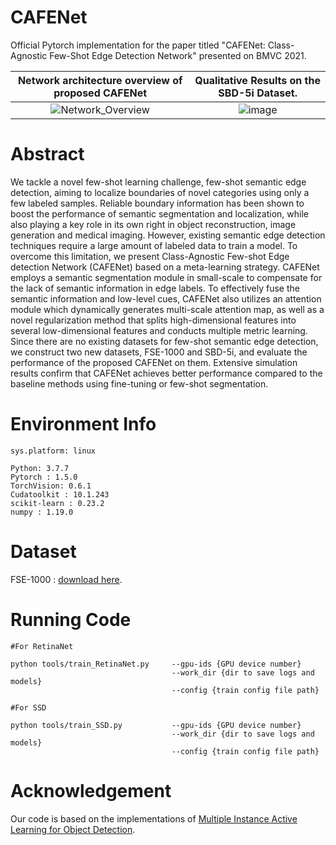 # CAFENet
Official Pytorch implementation for the paper titled "CAFENet: Class-Agnostic Few-Shot Edge Detection Network" presented on BMVC 2021.


Network architecture overview of proposed CAFENet             |  Qualitative Results on the SBD-5i Dataset.
:-------------------------:|:-------------------------:
![Network_Overview](https://user-images.githubusercontent.com/54431060/235067420-baa7b275-21ff-40b0-9a98-ff04a716f1f4.png)  | ![image](https://user-images.githubusercontent.com/54431060/235068437-a6b53f39-ed83-4e99-b00c-ad20c837e6ef.png)

# Abstract
We tackle a novel few-shot learning challenge, few-shot semantic edge detection, aiming to localize boundaries of novel categories using only a few labeled samples.
Reliable boundary information has been shown to boost the performance of semantic segmentation and localization, while also playing a key role in its own right in object reconstruction, image generation and medical imaging. However, existing semantic edge detection techniques require a large amount of labeled data to train a model. To overcome this limitation, we present Class-Agnostic Few-shot Edge detection Network (CAFENet) based on a meta-learning strategy. CAFENet employs a semantic segmentation module in small-scale to compensate for the lack of semantic information in edge labels. To effectively fuse the semantic information and low-level cues, CAFENet also utilizes an attention module which dynamically generates multi-scale attention map, as well as a novel regularization method that splits high-dimensional features into several low-dimensional features and conducts multiple metric learning. Since there are no existing datasets for few-shot semantic edge detection, we construct two new datasets, FSE-1000 and SBD-5i, and evaluate the performance of the proposed CAFENet on them. Extensive simulation results confirm that CAFENet achieves better performance compared to the baseline methods using fine-tuning or few-shot segmentation.


# Environment Info
```
sys.platform: linux

Python: 3.7.7
Pytorch : 1.5.0  
TorchVision: 0.6.1
Cudatoolkit : 10.1.243  
scikit-learn : 0.23.2
numpy : 1.19.0
```

# Dataset
FSE-1000 : [download here](https://drive.google.com/file/d/1YRZiJMCvGekrsEB_emVOy-hiX4yuHuZs/view?usp=sharing).

# Running Code
```
#For RetinaNet 

python tools/train_RetinaNet.py     --gpu-ids {GPU device number}
                                    --work_dir {dir to save logs and models}
                                    --config {train config file path}                             
                                    
#For SSD

python tools/train_SSD.py           --gpu-ids {GPU device number}
                                    --work_dir {dir to save logs and models}
                                    --config {train config file path}     
```

# Acknowledgement
Our code is based on the implementations of [Multiple Instance Active Learning for Object Detection](https://github.com/yuantn/MI-AOD).
